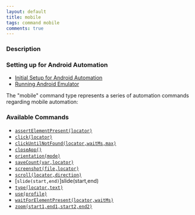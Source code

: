```yaml
---
layout: default
title: mobile
tags: command mobile
comments: true
---
```



### Description

### Setting up for Android Automation
- [Initial Setup for Android Automation](batch-files/index#android-setup)
- [Running Android Emulator](batch-files/run-android-emulator)


The "mobile" command type represents a series of automation commands regarding mobile automation:


### Available Commands
- [`assertElementPresent(locator)`](assertElementPresent(locator))
- [`click(locator)`](click(locator))
- [`clickUntilNotFound(locator,waitMs,max)`](clickUntilNotFound(locator,waitMs,max))
- [`closeApp()`](closeApp())
- [`orientation(mode)`](orientation(mode))
- [`saveCount(var,locator)`](saveCount(var,locator))
- [`screenshot(file,locator)`](screenshot(file,locator))
- [`scroll(locator,direction)`](scroll(locator,direction))
- [`slide(start,end)`]slide(start,end)
- [`type(locator,text)`](type(locator,text))
- [`use(profile)`](use(profile))
- [`waitForElementPresent(locator,waitMs)`](waitForElementPresent(locator,waitMs))
- [`zoom(start1,end1,start2,end2)`](zoom(start1,end1,start2,end2))
